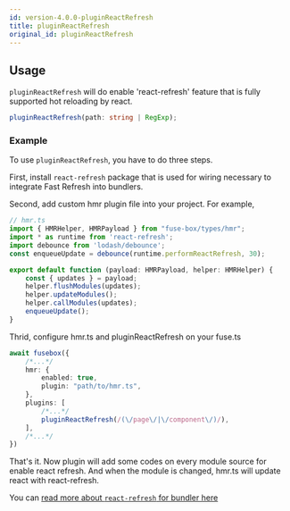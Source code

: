 ```yaml
---
id: version-4.0.0-pluginReactRefresh
title: pluginReactRefresh
original_id: pluginReactRefresh
---
```


## Usage

`pluginReactRefresh` will do enable 'react-refresh' feature that is fully supported hot reloading by react.

```ts
pluginReactRefresh(path: string | RegExp);
```

### Example

To use `pluginReactRefresh`, you have to do three steps. 

First, install `react-refresh` package that is used for wiring necessary to integrate Fast Refresh into bundlers.

Second, add custom hmr plugin file into your project. For example,

```ts
// hmr.ts
import { HMRHelper, HMRPayload } from "fuse-box/types/hmr";
import * as runtime from 'react-refresh';
import debounce from 'lodash/debounce';
const enqueueUpdate = debounce(runtime.performReactRefresh, 30);

export default function (payload: HMRPayload, helper: HMRHelper) {
    const { updates } = payload;
    helper.flushModules(updates);
    helper.updateModules();
    helper.callModules(updates);
    enqueueUpdate();
}
```

Thrid, configure hmr.ts and pluginReactRefresh on your fuse.ts

```ts
await fusebox({
    /*...*/
    hmr: {
        enabled: true,
        plugin: "path/to/hmr.ts",
    },
    plugins: [
        /*...*/
        pluginReactRefresh(/(\/page\/|\/component\/)/),
    ],
    /*...*/
})
```

That's it. Now plugin will add some codes on every module source for enable react refresh. And when the module is changed, hmr.ts will update react with react-refresh.

You can [read more about `react-refresh` for bundler here](https://github.com/facebook/react/issues/16604#issuecomment-528663101)